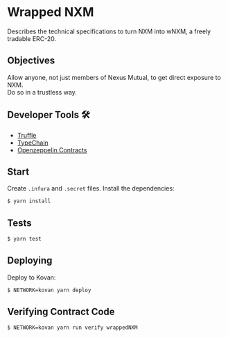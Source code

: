 # Wrapped NXM

Describes the technical specifications to turn NXM into wNXM, a freely tradable ERC-20.  
## Objectives
Allow anyone, not just members of Nexus Mutual, to get direct exposure to NXM.  
Do so in a trustless way.  

## Developer Tools 🛠️

- [Truffle](https://trufflesuite.com/)
- [TypeChain](https://github.com/ethereum-ts/TypeChain)
- [Openzeppelin Contracts](https://openzeppelin.com/contracts/)

## Start

Create `.infura` and `.secret` files. Install the dependencies:

```bash
$ yarn install
```

## Tests

```bash
$ yarn test
```

## Deploying

Deploy to Kovan:

```bash
$ NETWORK=kovan yarn deploy
```

## Verifying Contract Code

```bash
$ NETWORK=kovan yarn run verify wrappedNXM
```
